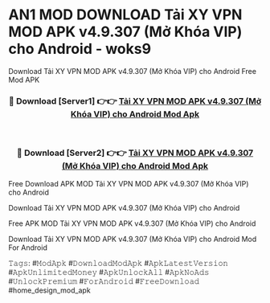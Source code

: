 # AN1 MOD DOWNLOAD Tải XY VPN MOD APK v4.9.307 (Mở Khóa VIP) cho Android - woks9
Download Tải XY VPN MOD APK v4.9.307 (Mở Khóa VIP) cho Android Free Mod APK

<div align="center">
<h3>🔴 Download [Server1] 👉👉 <a href="https://apk-comot.site?title=Tải_XY_VPN_MOD_APK_v4.9.307_(Mở_Khóa_VIP)_cho_Android">Tải XY VPN MOD APK v4.9.307 (Mở Khóa VIP) cho Android Mod Apk</a></h3><br>

<h3>🔴 Download [Server2] 👉👉 <a href="https://apk-comot.site?title=Tải_XY_VPN_MOD_APK_v4.9.307_(Mở_Khóa_VIP)_cho_Android">Tải XY VPN MOD APK v4.9.307 (Mở Khóa VIP) cho Android Mod Apk</a></h3>
</div>


Free Download APK MOD Tải XY VPN MOD APK v4.9.307 (Mở Khóa VIP) cho Android

Download Tải XY VPN MOD APK v4.9.307 (Mở Khóa VIP) cho Android 

Free APK MOD Tải XY VPN MOD APK v4.9.307 (Mở Khóa VIP) cho Android 

Download Tải XY VPN MOD APK v4.9.307 (Mở Khóa VIP) cho Android Mod For Android

𝚃𝚊𝚐𝚜: #𝙼𝚘𝚍𝙰𝚙𝚔 #𝙳𝚘𝚠𝚗𝚕𝚘𝚊𝚍𝙼𝚘𝚍𝙰𝚙𝚔 #𝙰𝚙𝚔𝙻𝚊𝚝𝚎𝚜𝚝𝚅𝚎𝚛𝚜𝚒𝚘𝚗 #𝙰𝚙𝚔𝚄𝚗𝚕𝚒𝚖𝚒𝚝𝚎𝚍𝙼𝚘𝚗𝚎𝚢 #𝙰𝚙𝚔𝚄𝚗𝚕𝚘𝚌𝚔𝙰𝚕𝚕 #𝙰𝚙𝚔𝙽𝚘𝙰𝚍𝚜 #𝚄𝚗𝚕𝚘𝚌𝚔𝙿𝚛𝚎𝚖𝚒𝚞𝚖 #𝙵𝚘𝚛𝙰𝚗𝚍𝚛𝚘𝚒𝚍 #𝙵𝚛𝚎𝚎𝙳𝚘𝚠𝚗𝚕𝚘𝚊𝚍 #home_design_mod_apk